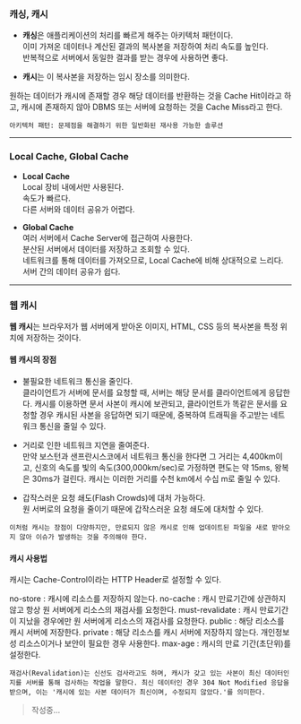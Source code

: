 ### 캐싱, 캐시
- **캐싱**은 애플리케이션의 처리를 빠르게 해주는 아키텍처 패턴이다.</br>
이미 가져온 데이터나 계산된 결과의 복사본을 저장하여 처리 속도를 높인다.</br>
반복적으로 서버에서 동일한 결과를 받는 경우에 사용하면 좋다.

- **캐시**는 이 복사본을 저장하는 임시 장소를 의미한다.

원하는 데이터가 캐시에 존재할 경우 해당 데이터를 반환하는 것을 Cache Hit이라고 하고, 캐시에 존재하지 않아 DBMS 또는 서버에 요청하는 것을 Cache Miss라고 한다.

`아키텍처 패턴: 문제점을 해결하기 위한 일반화된 재사용 가능한 솔루션`

---

### Local Cache, Global Cache

- **Local Cache**</br>
Local 장비 내에서만 사용된다.</br>
속도가 빠르다.</br>
다른 서버와 데이터 공유가 어렵다.

- **Global Cache**</br>
여러 서버에서 Cache Server에 접근하여 사용한다.</br>
분산된 서버에서 데이터를 저장하고 조회할 수 있다.</br>
네트워크를 통해 데이터를 가져오므로, Local Cache에 비해 상대적으로 느리다.</br>
서버 간의 데이터 공유가 쉽다.

---

### 웹 캐시
**웹 캐시**는 브라우저가 웹 서버에게 받아온 이미지, HTML, CSS 등의 복사본을 특정 위치에 저장하는 것이다.

#### 웹 캐시의 장점
- 불필요한 네트워크 통신을 줄인다.</br>
클라이언트가 서버에 문서를 요청할 때, 서버는 해당 문서를 클라이언트에게 응답한다. 캐시를 이용하면 문서 사본이 캐시에 보관되고, 클라이언트가 똑같은 문서를 요청할 경우 캐시된 사본을 응답하면 되기 때문에, 중복하여 트래픽을 주고받는 네트워크 통신을 줄일 수 있다.

- 거리로 인한 네트워크 지연을 줄여준다.</br>
만약 보스턴과 샌프란시스코에서 네트워크 통신을 한다면 그 거리는 4,400km이고, 신호의 속도를 빛의 속도(300,000km/sec)로 가정하면 편도는 약 15ms, 왕복은 30ms가 걸린다. 캐시는 이러한 거리를 수천 km에서 수십 m로 줄일 수 있다.

- 갑작스러운 요청 쇄도(Flash Crowds)에 대처 가능하다.</br>
원 서버로의 요청을 줄이기 때문에 갑작스러운 요청 쇄도에 대처할 수 있다.

`이처럼 캐시는 장점이 다양하지만, 만료되지 않은 캐시로 인해 업데이트된 파일을 새로 받아오지 않아 이슈가 발생하는 것을 주의해야 한다.`

#### 캐시 사용법
캐시는 Cache-Control이라는 HTTP Header로 설정할 수 있다.

no-store : 캐시에 리소스를 저장하지 않는다.
no-cache : 캐시 만료기간에 상관하지 않고 항상 원 서버에게 리소스의 재검사를 요청한다.
must-revalidate : 캐시 만료기간이 지났을 경우에만 원 서버에게 리소스의 재검사를 요청한다.
public : 해당 리소스를 캐시 서버에 저장한다.
private : 해당 리소스를 캐시 서버에 저장하지 않는다. 개인정보성 리소스이거나 보안이 필요한 경우 사용한다.
max-age : 캐시의 만료 기간(초단위)를 설정한다.

`재검사(Revalidation)는 신선도 검사라고도 하며, 캐시가 갖고 있는 사본이 최신 데이터인지를 서버를 통해 검사하는 작업을 말한다. 최신 데이터인 경우 304 Not Modified 응답을 받으며, 이는 '캐시에 있는 사본 데이터가 최신이며, 수정되지 않았다.'를 의미한다.`


> 작성중... 
